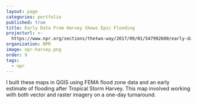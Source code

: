 ```yaml
---
layout: page
categories: portfolio
published: true
title: Early Data From Harvey Shows Epic Flooding
projecturl: >-
  https://www.npr.org/sections/thetwo-way/2017/09/01/547992600/early-data-from-harvey-shows-epic-flooding
organization: NPR
image: npr-harvey.png
order: 9
tags:
  - npr
---
```

I built these maps in QGIS using FEMA flood zone data and an early estimate of flooding after Tropical Storm Harvey. This map involved working with both vector and raster imagery on a one-day turnaround.